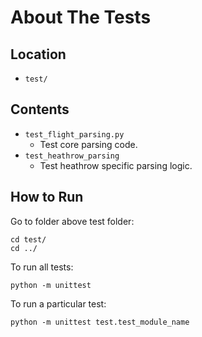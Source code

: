 # About The Tests
## Location
* `test/`
## Contents
* `test_flight_parsing.py`
    * Test core parsing code.
* `test_heathrow_parsing`
    * Test heathrow specific parsing logic.

## How to Run
Go to folder above test folder:
```
cd test/
cd ../
```
To run all tests:
```
python -m unittest
```
To run a particular test:
```
python -m unittest test.test_module_name
```